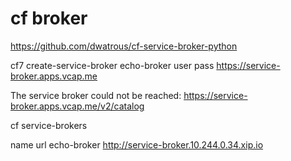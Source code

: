 # cf broker 

https://github.com/dwatrous/cf-service-broker-python

cf7 create-service-broker echo-broker user pass https://service-broker.apps.vcap.me


 The service broker could not be reached: https://service-broker.apps.vcap.me/v2/catalog


 

cf service-brokers

 
name          url
echo-broker   http://service-broker.10.244.0.34.xip.io